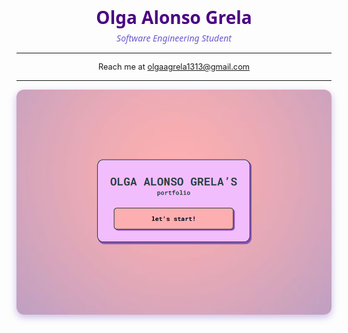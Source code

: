 <div align="center" style="
  background-image: url('https://raw.githubusercontent.com/binbingus/binbingus/main/descarga.jpg'); 
  background-size: cover;
  background-repeat: no-repeat;
  background-position: center;
  border-radius: 12px; 
  color: #4B0082;
  font-family: 'Segoe UI', Tahoma, Geneva, Verdana, sans-serif;
  ">
  
  <h1 style="margin: 0;">Olga Alonso Grela</h1>
  <p style="margin-top: 0.3rem; font-style: italic; color: #6A5ACD;">Software Engineering Student</p>
</div>

---

<p align="center" style="font-size: 0.8rem; margin-top: 0;">
  Reach me at <a href="mailto:olgaagrela1313@gmail.com">olgaagrela1313@gmail.com</a>
</p>

---

<p align="center">
  <a href="https://yourusername.github.io/portfolio" target="_blank" rel="noopener">
    <img src="https://raw.githubusercontent.com/binbingus/portfolio/main/docs/img/preview.png" alt="Portfolio Preview" width="600" style="border-radius: 12px; box-shadow: 0 4px 12px rgba(126, 87, 194, 0.4);" />
  </a>
</p>
